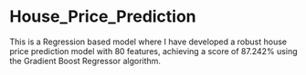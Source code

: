 # House_Price_Prediction
This is a Regression based model where I have developed a robust house price prediction model with 80 features, achieving a score of 87.242% using the Gradient Boost Regressor algorithm.
